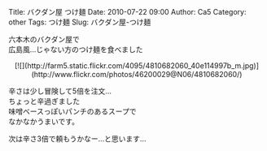 Title: バクダン屋 つけ麺
Date: 2010-07-22 09:00
Author: Ca5
Category: other
Tags: つけ麺
Slug: バクダン屋-つけ麺

六本木のバクダン屋で  
広島風…じゃない方のつけ麺を食べました

<p>
<center>
[![](http://farm5.static.flickr.com/4095/4810682060_40e114997b_m.jpg)](http://www.flickr.com/photos/46200029@N06/4810682060/)

</center>
  
辛さは少し冒険して5倍を注文…  
ちょっと辛過ぎました  
味噌ベースっぽいパンチのあるスープで  
なかなかうまいです。

</p>
次は辛さ3倍で頼もうかなー…と思います…  

